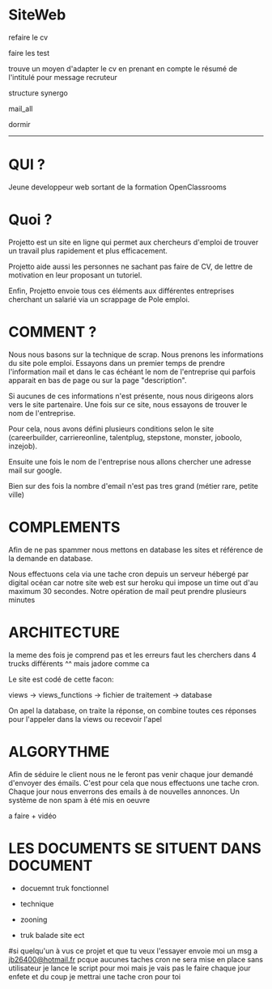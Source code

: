 # SiteWeb

refaire le cv

faire les test

trouve un moyen d'adapter le cv en prenant en compte le résumé de l'intitulé pour message recruteur

structure synergo

mail_all

dormir 

--------------------------------------------------------

# QUI ?

Jeune developpeur web sortant de la formation OpenClassrooms 

# Quoi ?

Projetto est un site en ligne qui permet aux chercheurs d'emploi de trouver un travail plus rapidement et plus efficacement.

Projetto aide aussi les personnes ne sachant pas faire de CV, de lettre de motivation en leur proposant un tutoriel.

Enfin, Projetto envoie tous ces éléments aux différentes entreprises cherchant un salarié via un scrappage de Pole emploi.



# COMMENT ?

Nous nous basons sur la technique de scrap. Nous prenons les informations du site pole emploi. Essayons dans un premier temps de prendre l'information mail et dans le cas échéant le nom de l'entreprise qui parfois apparait en bas de page ou sur la page "description".

Si aucunes de ces informations n'est présente, nous nous dirigeons alors vers le site partenaire. Une fois sur ce site, nous essayons de trouver le nom de l'entreprise. 

Pour cela, nous avons défini plusieurs conditions selon le site (careerbuilder, carriereonline, talentplug, stepstone, monster, joboolo,
inzejob). 

Ensuite une fois le nom de l'entreprise nous allons chercher une adresse mail sur google.

Bien sur des fois la nombre d'email n'est pas tres grand (métier rare, petite ville) 

# COMPLEMENTS

Afin de ne pas spammer nous mettons en database les sites et référence de la demande en database.

Nous effectuons cela via une tache cron depuis un serveur hébergé par digital océan car notre site web est sur heroku qui impose un time out d'au maximum 30 secondes. Notre opération de mail peut prendre plusieurs minutes



# ARCHITECTURE

la meme des fois je comprend pas et les erreurs faut les cherchers dans 4 trucks différents ^^ mais jadore comme ca

Le site est codé de cette facon:

views -> views_functions -> fichier de traitement -> database

On apel la database, on traite la réponse, on combine toutes ces réponses pour l'appeler dans la views ou recevoir l'apel



# ALGORYTHME

Afin de séduire le client nous ne le feront pas venir chaque jour demandé d'envoyer des émails. C'est pour cela que nous effectuons une tache cron. Chaque jour nous enverrons des emails à de nouvelles annonces. Un système de non spam à été mis en oeuvre

a faire + vidéo


# LES DOCUMENTS SE SITUENT DANS DOCUMENT

- docuemnt truk fonctionnel

- technique

- zooning

- truk balade site ect




#si quelqu'un à vus ce projet et que tu veux l'essayer envoie moi un msg a jb26400@hotmail.fr pcque aucunes taches cron ne sera mise en place sans utilisateur je lance le script pour moi mais je vais pas le faire chaque jour enfete et du coup je mettrai une tache cron pour toi

